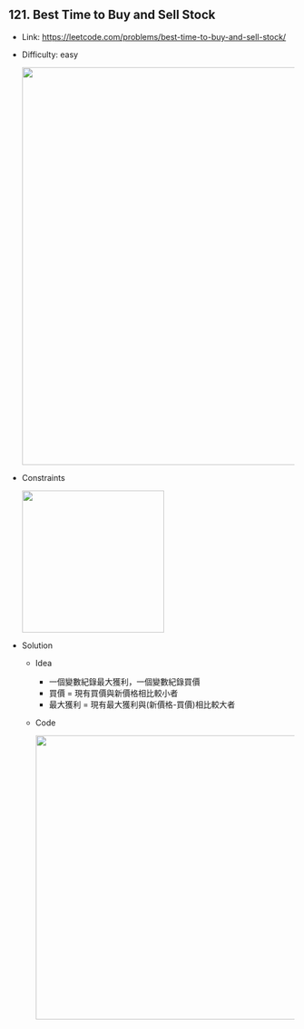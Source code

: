## 121. Best Time to Buy and Sell Stock

* Link: https://leetcode.com/problems/best-time-to-buy-and-sell-stock/
* Difficulty: easy


  <img src="https://user-images.githubusercontent.com/29893605/150978334-bb21c6bf-164f-4974-84df-a5addd396252.png" width="700" />
* Constraints

  <img src="https://user-images.githubusercontent.com/29893605/150978392-6dbc65b1-dbee-4098-8fad-d3858d3bf3f9.png" width="250" />
  
* Solution 
  * Idea  
    * 一個變數紀錄最大獲利，一個變數紀錄買價 
    * 買價 = 現有買價與新價格相比較小者
    * 最大獲利 = 現有最大獲利與(新價格-買價)相比較大者
    
  * Code 

    <img src="https://user-images.githubusercontent.com/29893605/150978546-33708847-4e63-4e11-ac72-89f6ee9948be.png" width="500" />
